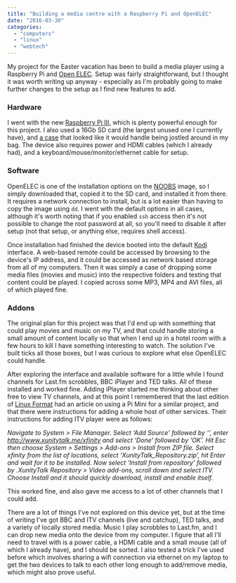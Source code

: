 ```yaml
---
title: "Building a media centre with a Raspberry Pi and OpenELEC"
date: "2016-03-30"
categories: 
  - "computers"
  - "linux"
  - "webtech"
---
```


My project for the Easter vacation has been to build a media player using a Raspberry Pi and [Open ELEC](http://openelec.tv/). Setup was fairly straightforward, but I thought it was worth writing up anyway - especially as I'm probably going to make further changes to the setup as I find new features to add.

### Hardware

I went with the new [Raspberry Pi III](https://www.raspberrypi.org/products/raspberry-pi-3-model-b/), which is plenty powerful enough for this project. I also used a 16Gb SD card (the largest unused one I currently have), and [a case](http://www.amazon.co.uk/GorillaPi-Raspberry-Case-Model-Protection/dp/B01D1QN4YI) that looked like it would handle being jostled around in my bag. The device also requires power and HDMI cables (which I already had), and a keyboard/mouse/monitor/ethernet cable for setup.

### Software

OpenELEC is one of the installation options on the [NOOBS](https://www.raspberrypi.org/downloads/noobs/) image, so I simply downloaded that, copied it to the SD card, and installed it from there. It requires a network connection to install, but is a lot easier than having to copy the image using `dd`. I went with the default options in all cases, although it's worth noting that if you enabled `ssh` access then it's not possible to change the root password at all, so you'll need to disable it after setup (not that setup, or anything else, requires shell access).

Once installation had finished the device booted into the default [Kodi](https://kodi.tv/) interface. A web-based remote could be accessed by browsing to the device's IP address, and it could be accessed as network based storage from all of my computers. Then it was simply a case of dropping some media files (movies and music) into the respective folders and testing that content could be played. I copied across some MP3, MP4 and AVI files, all of which played fine.

### Addons

The original plan for this project was that I'd end up with something that could play movies and music on my TV, and that could handle storing a small amount of content locally so that when I end up in a hotel room with a few hours to kill I have something interesting to watch. The solution I've built ticks all those boxes, but I was curious to explore what else OpenELEC could handle.

After exploring the interface and available software for a little while I found channels for Last.fm scrobbles, BBC iPlayer and TED talks. All of these installed and worked fine. Adding iPlayer started me thinking about other free to view TV channels, and at this point I remembered that the last edition of [Linux Format](http://www.linuxformat.com/) had an article on using a Pi Mini for a similar project, and that there were instructions for adding a whole host of other services. Their instructions for adding ITV player were as follows:

_Navigate to System > File Manager. Select ‘Add Source’ followed by ‘’, enter http://www.xunitytalk.me/xfinity and select ‘Done’ followed by ‘OK’. Hit Esc then choose System > Settings > Add-ons > Install from ZIP file. Select xfinity from the list of locations, select ‘XunityTalk\_Repository.zip’, hit Enter and wait for it to be installed. Now select ‘Install from repository’ followed by .XunityTalk Repository > Video add-ons, scroll down and select ITV. Choose Install and it should quickly download, install and enable itself._

This worked fine, and also gave me access to a lot of other channels that I could add.

There are a lot of things I've not explored on this device yet, but at the time of writing I've got BBC and ITV channels (live and catchup), TED talks, and a variety of locally stored media. Music I play scrobbles to Last.fm, and I can drop new media onto the device from my computer. I figure that all I'll need to travel with is a power cable, a HDMI cable and a small mouse (all of which I already have), and I should be sorted. I also tested a trick I've used before which involves sharing a wifi connection via ethernet on my laptop to get the two devices to talk to each other long enough to add/remove media, which might also prove useful.
